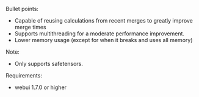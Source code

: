 Bullet points:
- Capable of reusing calculations from recent merges to greatly improve merge times
- Supports multithreading for a moderate performance improvement.
- Lower memory usage (except for when it breaks and uses all memory)

Note:
- Only supports safetensors.

Requirements:
- webui 1.7.0 or higher